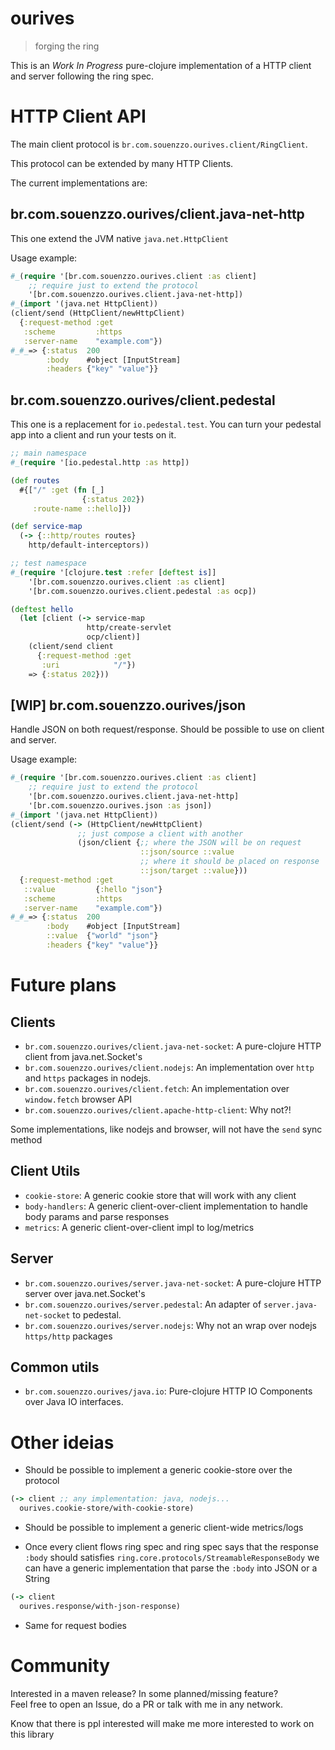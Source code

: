 # ourives

> forging the ring

This is an *Work In Progress* pure-clojure implementation of a HTTP client and server following the ring spec.

# HTTP Client API

The main client protocol is `br.com.souenzzo.ourives.client/RingClient`.

This protocol can be extended by many HTTP Clients.

The current implementations are:

## br.com.souenzzo.ourives/client.java-net-http

This one extend the JVM native `java.net.HttpClient`

Usage example:

```clojure
#_(require '[br.com.souenzzo.ourives.client :as client]
    ;; require just to extend the protocol
    '[br.com.souenzzo.ourives.client.java-net-http])
#_(import '(java.net HttpClient))
(client/send (HttpClient/newHttpClient)
  {:request-method :get
   :scheme         :https
   :server-name    "example.com"})
#_#_=> {:status  200
        :body    #object [InputStream]
        :headers {"key" "value"}}
```

## br.com.souenzzo.ourives/client.pedestal

This one is a replacement for `io.pedestal.test`. You can turn your pedestal app into a client and run your tests on it.

```clojure
;; main namespace
#_(require '[io.pedestal.http :as http])

(def routes
  #{["/" :get (fn [_]
                {:status 202})
     :route-name ::hello]})

(def service-map
  (-> {::http/routes routes}
    http/default-interceptors))

;; test namespace
#_(require '[clojure.test :refer [deftest is]]
    '[br.com.souenzzo.ourives.client :as client]
    '[br.com.souenzzo.ourives.client.pedestal :as ocp])

(deftest hello
  (let [client (-> service-map
                 http/create-servlet
                 ocp/client)]
    (client/send client
      {:request-method :get
       :uri            "/"})
    => {:status 202}))
```

## [WIP] br.com.souenzzo.ourives/json

Handle JSON on both request/response. Should be possible to use on client and server.

Usage example:

```clojure
#_(require '[br.com.souenzzo.ourives.client :as client]
    ;; require just to extend the protocol
    '[br.com.souenzzo.ourives.client.java-net-http]
    '[br.com.souenzzo.ourives.json :as json])
#_(import '(java.net HttpClient))
(client/send (-> (HttpClient/newHttpClient)
               ;; just compose a client with another
               (json/client {;; where the JSON will be on request
                             ::json/source ::value
                             ;; where it should be placed on response
                             ::json/target ::value}))
  {:request-method :get
   ::value         {:hello "json"}
   :scheme         :https
   :server-name    "example.com"})
#_#_=> {:status  200
        :body    #object [InputStream]
        ::value  {"world" "json"}
        :headers {"key" "value"}}
```

# Future plans

## Clients

- `br.com.souenzzo.ourives/client.java-net-socket`: A pure-clojure HTTP client from java.net.Socket's
- `br.com.souenzzo.ourives/client.nodejs`: An implementation over `http` and `https` packages in nodejs.
- `br.com.souenzzo.ourives/client.fetch`: An implementation over `window.fetch` browser API
- `br.com.souenzzo.ourives/client.apache-http-client`: Why not?!

Some implementations, like nodejs and browser, will not have the `send` sync method

## Client Utils

- `cookie-store`: A generic cookie store that will work with any client
- `body-handlers`: A generic client-over-client implementation to handle body params and parse responses
- `metrics`: A generic client-over-client impl to log/metrics

## Server

- `br.com.souenzzo.ourives/server.java-net-socket`: A pure-clojure HTTP server over java.net.Socket's
- `br.com.souenzzo.ourives/server.pedestal`: An adapter of `server.java-net-socket` to pedestal.
- `br.com.souenzzo.ourives/server.nodejs`: Why not an wrap over nodejs `https/http` packages

## Common utils

- `br.com.souenzzo.ourives/java.io`: Pure-clojure HTTP IO Components over Java IO interfaces.

# Other ideias

- Should be possible to implement a generic cookie-store over the protocol

```clojure
(-> client ;; any implementation: java, nodejs... 
  ourives.cookie-store/with-cookie-store)
```

- Should be possible to implement a generic client-wide metrics/logs

- Once every client flows ring spec and ring spec says that the response `:body` should satisfies
  `ring.core.protocols/StreamableResponseBody` we can have a generic implementation that parse the `:body` into JSON or
  a String

```clojure
(-> client
  ourives.response/with-json-response)
```

- Same for request bodies

# Community

Interested in a maven release? In some planned/missing feature?  
Feel free to open an Issue, do a PR or talk with me in any network.

Know that there is ppl interested will make me more interested to work on this library 
